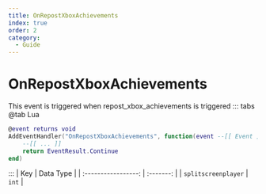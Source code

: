 ```yaml
---
title: OnRepostXboxAchievements
index: true
order: 2
category:
  - Guide
---
```


# OnRepostXboxAchievements
This event is triggered when repost_xbox_achievements is triggered
::: tabs
@tab Lua
```lua
@event returns void
AddEventHandler("OnRepostXboxAchievements", function(event --[[ Event ]])
    --[[ ... ]]
    return EventResult.Continue
end)
```

:::
|         Key         | Data Type |
| :-----------------: | :-------: |
| `splitscreenplayer` |   `int`   |